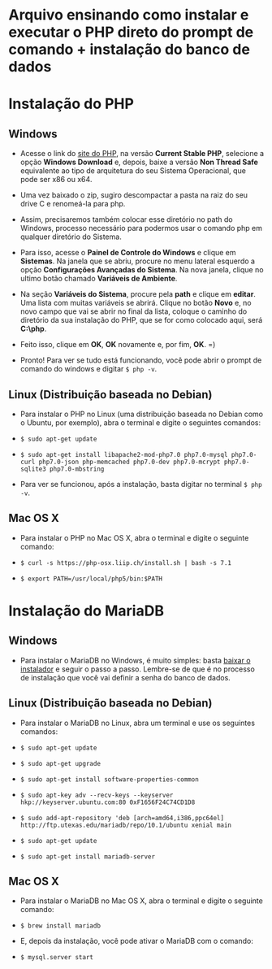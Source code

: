 # Arquivo ensinando como instalar e executar o PHP direto do prompt de comando + instalação do banco de dados

# Instalação do PHP

## Windows

* Acesse o link do [site do PHP](https://secure.php.net/downloads.php), na versão **Current Stable PHP**, selecione a opção **Windows Download** e, depois, baixe a versão **Non Thread Safe** equivalente ao tipo de arquitetura do seu Sistema Operacional, que pode ser x86 ou x64.

* Uma vez baixado o zip, sugiro descompactar a pasta na raiz do seu drive C e renomeá-la para php.

* Assim, precisaremos também colocar esse diretório no path do Windows, processo necessário para podermos usar o comando php em qualquer diretório do Sistema.

* Para isso, acesse o **Painel de Controle do Windows** e clique em **Sistemas**. Na janela que se abriu, procure no menu lateral esquerdo a opção **Configurações Avançadas do Sistema**. Na nova janela, clique no ultimo botão chamado **Variáveis de Ambiente**.

* Na seção **Variáveis do Sistema**, procure pela **path** e clique em **editar**. Uma lista com muitas variáveis se abrirá. Clique no botão **Novo** e, no novo campo que vai se abrir no final da lista, coloque o caminho do diretório da sua instalação do PHP, que se for como colocado aqui, será **C:\php**.

* Feito isso, clique em **OK**, **OK** novamente e, por fim, **OK**. =)

* Pronto! Para ver se tudo está funcionando, você pode abrir o prompt de comando do windows e digitar `$ php -v`.

## Linux (Distribuição baseada no Debian)

* Para instalar o PHP no Linux (uma distribuição baseada no Debian como o Ubuntu, por exemplo), abra o terminal e digite o seguintes comandos:

* `$ sudo apt-get update`
* `$ sudo apt-get install libapache2-mod-php7.0 php7.0-mysql php7.0-curl php7.0-json php-memcached php7.0-dev php7.0-mcrypt php7.0-sqlite3 php7.0-mbstring`

* Para ver se funcionou, após a instalação, basta digitar no terminal `$ php -v`.

## Mac OS X

* Para instalar o PHP no Mac OS X, abra o terminal e digite o seguinte comando:

* `$ curl -s https://php-osx.liip.ch/install.sh | bash -s 7.1`
* `$ export PATH=/usr/local/php5/bin:$PATH`

# Instalação do MariaDB

## Windows

* Para instalar o MariaDB no Windows, é muito simples: basta [baixar o instalador](https://downloads.mariadb.org/interstitial/mariadb-10.2.9/winx64-packages/mariadb-10.2.9-winx64.msi/from/http://mirror.ufscar.br/mariadb/) e seguir o passo a passo. Lembre-se de que é no processo de instalação que você vai definir a senha do banco de dados.

## Linux (Distribuição baseada no Debian)

* Para instalar o MariaDB no Linux, abra um terminal e use os seguintes comandos:

* `$ sudo apt-get update`
* `$ sudo apt-get upgrade`
* `$ sudo apt-get install software-properties-common`
* `$ sudo apt-key adv --recv-keys --keyserver hkp://keyserver.ubuntu.com:80 0xF1656F24C74CD1D8`
* `$ sudo add-apt-repository 'deb [arch=amd64,i386,ppc64el] http://ftp.utexas.edu/mariadb/repo/10.1/ubuntu xenial main`
* `$ sudo apt-get update`
* `$ sudo apt-get install mariadb-server`

## Mac OS X

* Para instalar o MariaDB no Mac OS X, abra o terminal e digite o seguinte comando:

* `$ brew install mariadb`

* E, depois da instalação, você pode ativar o MariaDB com o comando:

* `$ mysql.server start`